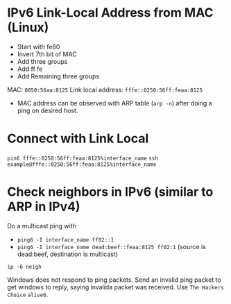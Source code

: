 # IPv6 Link-Local Address from MAC (Linux)

* Start with fe80
* Invert 7th bit of MAC
* Add three groups
* Add ff fe
* Add Remaining three groups

MAC: `0050:56aa:8125`
Link local address: `fffe::0250:56ff:feaa:8125`

* MAC address can be observed with ARP table (`arp -n`) after doing a ping on desired host.

# Connect with Link Local

`pin6 fffe::0250:56ff:feaa:8125%interface_name`
`ssh example@fffe::0250:56ff:feaa:8125%interface_name`

# Check neighbors in IPv6 (similar to ARP in IPv4)

Do a multicast ping with
* `ping6 -I interface_name ff02::1`
* `ping6 -I interface_name dead:beef::feaa:8125 ff02:1` (source is dead:beef, destination is multicast)

`ip -6 neigh`

Windows does not respond to ping packets. Send an invalid ping packet to get windows to reply, saying invalida packet was received. Use `The Hackers Choice` `alive6`.
